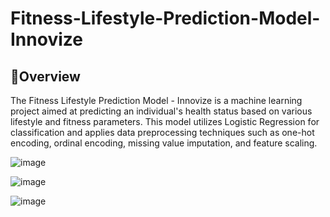 # Fitness-Lifestyle-Prediction-Model-Innovize
## 📌Overview

The Fitness Lifestyle Prediction Model - Innovize is a machine learning project aimed at predicting an individual's health status based on various lifestyle and fitness parameters. This model utilizes Logistic Regression for classification and applies data preprocessing techniques such as one-hot encoding, ordinal encoding, missing value imputation, and feature scaling.


![image](https://github.com/user-attachments/assets/d3230bfb-a1d1-454a-8d42-48daa8a76ad4)

![image](https://github.com/user-attachments/assets/206542c5-0e08-481f-b981-8f396546f425)

![image](https://github.com/user-attachments/assets/dcf739e9-ce84-4b01-b4b0-87712787aa49)


